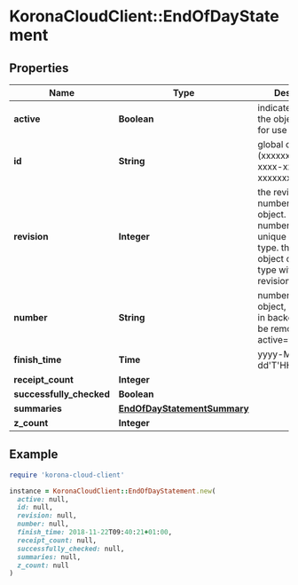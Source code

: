 # KoronaCloudClient::EndOfDayStatement

## Properties

| Name | Type | Description | Notes |
| ---- | ---- | ----------- | ----- |
| **active** | **Boolean** | indicates whether the object is active for use or not | [optional][readonly] |
| **id** | **String** | global object uuid (xxxxxxxx-xxxx-xxxx-xxxx-xxxxxxxxxxxx) | [optional] |
| **revision** | **Integer** | the revision number of the object. revision numbers are unique per object-type. there is is no object of the same type with identical revision numbers. | [optional][readonly] |
| **number** | **String** | number of the object, like it is set in backoffice; will be removed when active&#x3D;false | [optional] |
| **finish_time** | **Time** | yyyy-MM-dd&#39;T&#39;HH:mm:ssXXX | [optional] |
| **receipt_count** | **Integer** |  | [optional] |
| **successfully_checked** | **Boolean** |  | [optional] |
| **summaries** | [**EndOfDayStatementSummary**](EndOfDayStatementSummary.md) |  | [optional] |
| **z_count** | **Integer** |  | [optional] |

## Example

```ruby
require 'korona-cloud-client'

instance = KoronaCloudClient::EndOfDayStatement.new(
  active: null,
  id: null,
  revision: null,
  number: null,
  finish_time: 2018-11-22T09:40:21+01:00,
  receipt_count: null,
  successfully_checked: null,
  summaries: null,
  z_count: null
)
```

